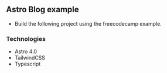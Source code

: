 ## Astro Blog example

- Build the following project using the freecodecamp example.

### Technologies

- Astro 4.0
- TailwindCSS
- Typescript
